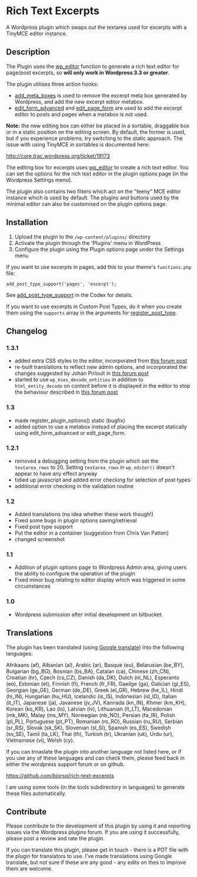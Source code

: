 Rich Text Excerpts
==================

A Wordpress plugin which swaps out the textarea used for excerpts with a TinyMCE editor instance.

Description
-----------

The Plugin uses the [wp_editor](http://codex.wordpress.org/Function_Reference/wp_editor) function to generate a rich text editor for page/post excerpts, so **will only work in Wordpress 3.3 or greater**.

The plugin utilises three action hooks:

* [add_meta_boxes](http://adambrown.info/p/wp_hooks/hook/add_meta_boxes) is used to remove the excerpt meta box generated by Wordpress, and add the new excerpt editor metabox.
* [edit_form_advanced](http://adambrsown.info/p/wp_hooks/hook/edit_form_advanced) and [edit_page_form](http://adambrown.info/p/wp_hooks/hook/edit_page_form) are used to add the excerpt editor to posts and pages when a metabox is not used.

**Note:** the new editing box can either be placed in a sortable, draggable box or in a static position on the editing screen. By default, the former is used, but if you experience problems, try switching to the static approach. The issue with using TinyMCE in sortables is documented here:

http://core.trac.wordpress.org/ticket/19173

The editing box for excerpts uses [wp_editor](http://codex.wordpress.org/Function_Reference/wp_editor) to create a rich text editor. You can set the options for the rich text editor in the plugin options page (in the Wordpress  Settings menu).

The plugin also contains two filters which act on the "teeny" MCE editor instance which is used by default. The plugins and buttons used by the minimal editor can also be customised on the plugin options page. 

Installation
------------

1. Upload the plugin to the `/wp-content/plugins/` directory
2. Activate the plugin through the 'Plugins' menu in WordPress
3. Configure the plugin using the Plugin options page under the Settings menu

If you want to use excerpts in pages, add this to your theme's `functions.php` file:

`add_post_type_support('pages', 'excerpt');`

See [add_post_type_support](add_post_type_support) in the Codex for details.
 
If you want to use excerpts in Custom Post Types, do it when you create them using the `supports` array in the arguments for [register_post_type](http://codex.wordpress.org/Function_Reference/register_post_type).

Changelog
---------

### 1.3.1
* added extra CSS styles to the editor, incorporated from [this forum post](http://wordpress.org/support/topic/better-look-with-a-few-extra-lines-of-code)
* re-built translations to reflect new admin options, and incorporated the changes suggested by Johan Pirlouit in [this forum post](http://wordpress.org/support/topic/french-translation-updated-and-a-few-other-minor-things-fixed)
* started to use `wp_kses_decode_entities` in addition to `html_entity_decode` on content before it is displayed in the editor to stop the behaviour described in [this forum post](http://wordpress.org/support/topic/special-characters-show-as-their-character-codes)

### 1.3
* made register_plugin_options() static (bugfix)
* added option to use a metabox instead of placing the excerpt statically using edit_form_advanced or edit_page_form.

### 1.2.1
* removed a debugging setting from the plugin which set the `textarea_rows` to 20. Setting `textarea_rows` in `wp_editor()` doesn't appear to have any effect anyway
* tidied up javascript and added error checking for selection of post types
* additional error checking in the validation routine

### 1.2
* Added translations (no idea whether these work though!)
* Fixed some bugs in plugin options saving/retrieval
* Fixed post type support
* Put the editor in a container (suggestion from Chris Van Patten)
* changed screenshot

### 1.1
* Addition of plugin options page to Wordpress Admin area, giving users the ability to configure the operation of the plugin
* Fixed minor bug relating to editor display which was triggered in some circumstances

### 1.0
* Wordpress submission after initial development on bitbucket.

Translations
------------

The plugin has been translated (using [Google translate](http://translate.google.com/)) into the following languages:

Afrikaans (af), Albanian (al), Arabic (ar), Basque (eu), Belarusian (be_BY), Bulgarian (bg_BG), Bosnian (bs_BA), Catalan (ca), Chinese (zh_CN), Croatian (hr), Czech (cs_CZ), Danish (da_DK), Dutch (nl_NL), Esperanto (eo), Estonian (et), Finnish (fi), French (fr_FR), Gaeilge (ga), Galician (gl_ES), Georgian (ge_GE), German (de_DE), Greek (el_GR), Hebrew (he_IL), Hindi (hi_IN), Hungarian (hu_HU), Icelandic (is_IS), Indonesian (id_ID), Italian (it_IT), Japanese (ja), Javanese (jv_JV), Kannada (kn_IN), Khmer (km_KH), Korean (ko_KR), Lao (lo), Latvian (lv), Lithuanian (lt_LT), Macedonian (mk_MK), Malay (ms_MY), Norwegian (nb_NO), Persian (fa_IR), Polish (pl_PL), Portuguese (pt_PT), Romanian (ro_RO), Russian (ru_RU), Serbian (sr_RS), Slovak (sk_SK), Slovenian (sl_SI), Spanish (es_ES), Swedish (sv_SE), Tamil (ta_LK), Thai (th), Turkish (tr), Ukranian (uk), Urdu (ur), Vietnamese (vi), Welsh (cy).

If you can trnaslate the plugin into another language not listed here, or if you use any of these languages and can check them, please feed back in either the wordpress support forum or on github.

https://github.com/bjorsq/rich-text-excerpts

I am using some tools (in the tools subdirectory in languages) to generate these files automatically.

Contribute
----------

Please contribute to the development of this plugin by using it and reporting issues via the Wordpress plugins forum. If you are using it successfully, please post a review and rate the plugin.

If you can translate this plugin, please get in touch - there is a POT file with the plugin for translators to use. I've made translations using Google translate, but not sure if these are any good - any edits on thes to improve them are welcome.
